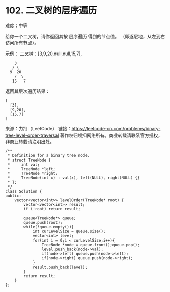 # 102. 二叉树的层序遍历
难度：中等

给你一个二叉树，请你返回其按 层序遍历 得到的节点值。 （即逐层地，从左到右访问所有节点）。

 

示例：
二叉树：[3,9,20,null,null,15,7],
```
    3
   / \
  9  20
    /  \
   15   7
```
返回其层次遍历结果：
```
[
  [3],
  [9,20],
  [15,7]
]
```

来源：力扣（LeetCode）
链接：https://leetcode-cn.com/problems/binary-tree-level-order-traversal
著作权归领扣网络所有。商业转载请联系官方授权，非商业转载请注明出处。

```
/**
 * Definition for a binary tree node.
 * struct TreeNode {
 *     int val;
 *     TreeNode *left;
 *     TreeNode *right;
 *     TreeNode(int x) : val(x), left(NULL), right(NULL) {}
 * };
 */
class Solution {
public:
    vector<vector<int>> levelOrder(TreeNode* root) {
        vector<vector<int>> result;
        if (!root) return result;

        queue<TreeNode*> queue;
        queue.push(root);
        while(!queue.empty()){
            int curLevelSize = queue.size();
            vector<int> level;
            for(int i = 0;i < curLevelSize;i++){
                TreeNode *node = queue.front();queue.pop();
                level.push_back(node->val);
                if(node->left) queue.push(node->left);
                if(node->right) queue.push(node->right);
            }
            result.push_back(level);
        }
        return result;
    }
};
```